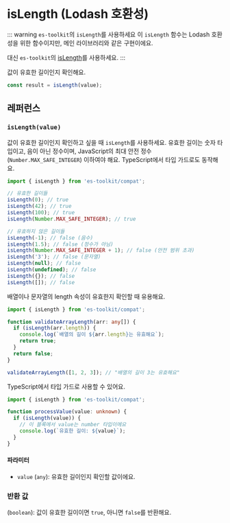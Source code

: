 # isLength (Lodash 호환성)

::: warning `es-toolkit`의 `isLength`를 사용하세요
이 `isLength` 함수는 Lodash 호환성을 위한 함수이지만, 메인 라이브러리와 같은 구현이에요.

대신 `es-toolkit`의 [isLength](../../predicate/isLength.md)를 사용하세요.
:::

값이 유효한 길이인지 확인해요.

```typescript
const result = isLength(value);
```

## 레퍼런스

### `isLength(value)`

값이 유효한 길이인지 확인하고 싶을 때 `isLength`를 사용하세요. 유효한 길이는 숫자 타입이고, 음이 아닌 정수이며, JavaScript의 최대 안전 정수(`Number.MAX_SAFE_INTEGER`) 이하여야 해요. TypeScript에서 타입 가드로도 동작해요.

```typescript
import { isLength } from 'es-toolkit/compat';

// 유효한 길이들
isLength(0); // true
isLength(42); // true
isLength(100); // true
isLength(Number.MAX_SAFE_INTEGER); // true

// 유효하지 않은 길이들
isLength(-1); // false (음수)
isLength(1.5); // false (정수가 아님)
isLength(Number.MAX_SAFE_INTEGER + 1); // false (안전 범위 초과)
isLength('3'); // false (문자열)
isLength(null); // false
isLength(undefined); // false
isLength({}); // false
isLength([]); // false
```

배열이나 문자열의 length 속성이 유효한지 확인할 때 유용해요.

```typescript
import { isLength } from 'es-toolkit/compat';

function validateArrayLength(arr: any[]) {
  if (isLength(arr.length)) {
    console.log(`배열의 길이 ${arr.length}는 유효해요`);
    return true;
  }
  return false;
}

validateArrayLength([1, 2, 3]); // "배열의 길이 3는 유효해요"
```

TypeScript에서 타입 가드로 사용할 수 있어요.

```typescript
import { isLength } from 'es-toolkit/compat';

function processValue(value: unknown) {
  if (isLength(value)) {
    // 이 블록에서 value는 number 타입이에요
    console.log(`유효한 길이: ${value}`);
  }
}
```

#### 파라미터

- `value` (`any`): 유효한 길이인지 확인할 값이에요.

### 반환 값

(`boolean`): 값이 유효한 길이이면 `true`, 아니면 `false`를 반환해요.
